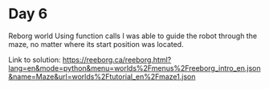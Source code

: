 # Day 6

Reborg world
Using function calls I was able to guide the robot through the maze, no matter where its start position was located.

Link to solution: https://reeborg.ca/reeborg.html?lang=en&mode=python&menu=worlds%2Fmenus%2Freeborg_intro_en.json&name=Maze&url=worlds%2Ftutorial_en%2Fmaze1.json
